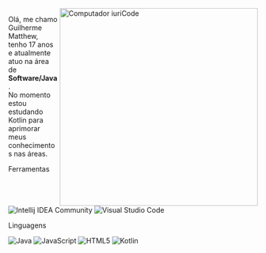 <img src="https://raw.githubusercontent.com/MicaelliMedeiros/micaellimedeiros/master/image/computer-illustration.png" min-width="400px" max-width="400px" width="400px" align="right" alt="Computador iuriCode">

<p align="left"> 
  Olá, me chamo Guilherme Matthew, tenho 17 anos e atualmente atuo na área de <strong>Software/Java</strong>.<br>
  No momento estou estudando Kotlin para aprimorar meus conhecimentos nas áreas.
</p>

<p align="left">
  Ferramentas
</p>

![Intellij IDEA Community](https://img.shields.io/badge/-Intellij%20IDEA%20Community-333333?style=flat&logo=Intellij%20IDEA%20Community&logoColor=007396)
![Visual Studio Code](https://img.shields.io/badge/-Visual%20Studio%20Code-333333?style=flat&logo=Visual%20Studio%20Code&logoColor=007396)

<p align="left"> 
  Linguagens 
</p>

  ![Java](https://img.shields.io/badge/-Java-333333?style=flat&logo=Java&logoColor=007396)
  ![JavaScript](https://img.shields.io/badge/-JavaScript-333333?style=flat&logo=javascript)
  ![HTML5](https://img.shields.io/badge/-HTML5-333333?style=flat&logo=HTML5)
  ![Kotlin](https://img.shields.io/badge/-Kotlin-333333?style=flat&logo=Kotlin&logoColor=007396)
